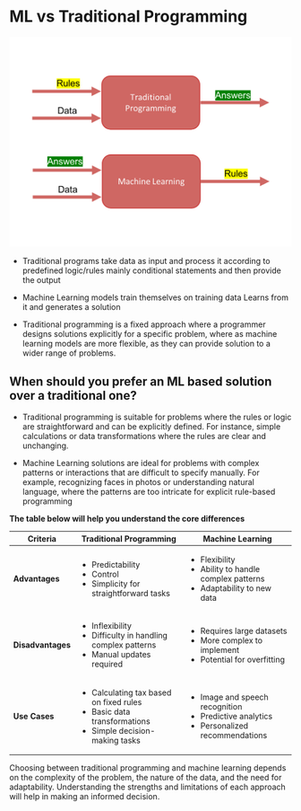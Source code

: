 # ML vs Traditional Programming

<p align="center">
  <img src="../Introduction/images/ml_vs_traditional_paradigm.png" alt="ML vs Traditional Programming">
</p>

- Traditional programs take data as input and process it according to predefined logic/rules mainly conditional statements and then provide the output 

- Machine Learning models train themselves on training data Learns from it and generates a solution 

- Traditional programming is a fixed approach where a programmer designs solutions explicitly for a specific problem, where as machine learning models are more flexible, as they can provide solution to a wider range of problems. 

## When should you prefer an ML based solution over a traditional one?

- Traditional programming is suitable for problems where the rules or logic are straightforward and can be explicitly defined. For instance, simple calculations or data transformations where the rules are clear and unchanging.

- Machine Learning solutions are ideal for problems with complex patterns or interactions that are difficult to specify manually. For example, recognizing faces in photos or understanding natural language, where the patterns are too intricate for explicit rule-based programming

**The table below will help you understand the core differences**

<p align='center'>
<table>
  <thead>
    <tr>
      <th>Criteria</th>
      <th>Traditional Programming</th>
      <th>Machine Learning</th>
    </tr>
  </thead>
  <tbody>
    <tr>
      <td><strong>Advantages</strong></td>
      <td>
        <ul>
          <li>Predictability</li>
          <li>Control</li>
          <li>Simplicity for straightforward tasks</li>
        </ul>
      </td>
      <td>
        <ul>
          <li>Flexibility</li>
          <li>Ability to handle complex patterns</li>
          <li>Adaptability to new data</li>
        </ul>
      </td>
    </tr>
    <tr>
      <td><strong>Disadvantages</strong></td>
      <td>
        <ul>
          <li>Inflexibility</li>
          <li>Difficulty in handling complex patterns</li>
          <li>Manual updates required</li>
        </ul>
      </td>
      <td>
        <ul>
          <li>Requires large datasets</li>
          <li>More complex to implement</li>
          <li>Potential for overfitting</li>
        </ul>
      </td>
    </tr>
    <tr>
      <td><strong>Use Cases</strong></td>
      <td>
        <ul>
          <li>Calculating tax based on fixed rules</li>
          <li>Basic data transformations</li>
          <li>Simple decision-making tasks</li>
        </ul>
      </td>
      <td>
        <ul>
          <li>Image and speech recognition</li>
          <li>Predictive analytics</li>
          <li>Personalized recommendations</li>
        </ul>
      </td>
    </tr>
  </tbody>
</table>
</p>

Choosing between traditional programming and machine learning depends on the complexity of the problem, the nature of the data, and the need for adaptability. Understanding the strengths and limitations of each approach will help in making an informed decision.